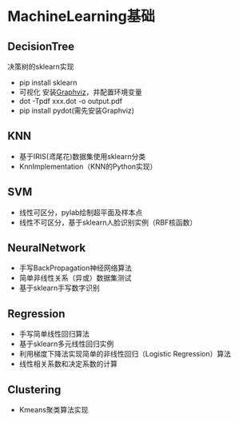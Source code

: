 # MachineLearning基础

## DecisionTree
决策树的sklearn实现
- pip install sklearn
- 可视化 安装[Graphviz](http://www.graphviz.org/)，并配置环境变量
- dot -Tpdf xxx.dot -o output.pdf
- pip install pydot(需先安装Graphviz)

## KNN
- 基于IRIS(鸢尾花)数据集使用sklearn分类
- KnnImplementation（KNN的Python实现）

## SVM
- 线性可区分，pylab绘制超平面及样本点
- 线性不可区分，基于sklearn人脸识别实例（RBF核函数）

## NeuralNetwork
- 手写BackPropagation神经网络算法
- 简单非线性关系（异或）数据集测试
- 基于sklearn手写数字识别

## Regression
- 手写简单线性回归算法
- 基于sklearn多元线性回归实例
- 利用梯度下降法实现简单的非线性回归（Logistic Regression）算法
- 线性相关系数和决定系数的计算

## Clustering
- Kmeans聚类算法实现
